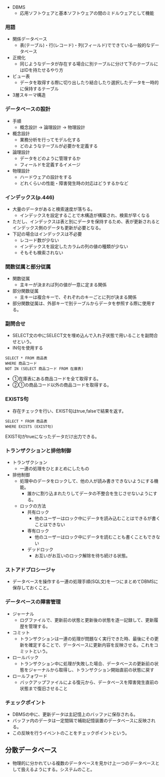 - DBMS
  - 応用ソフトウェアと基本ソフトウェアの間のミドルウェアとして機能
### 用語
- 関係データベース
  - 表(テーブル)・行(レコード)・列(フィールド)でできている一般的なデータベース
- 正規化
  - 同じようなデータが存在する場合に別テーブルに分けて下のテーブルにはIDを持たせるやり方
- ビュー表
  - データを取得する際に切り出したり結合したり選択したデータを一時的に保持するテーブル
- 3層スキーマ構造
### データベースの設計
- 手順
  - 概念設計 → 論理設計 → 物理設計
- 概念設計
  - 業務分析を行ってモデル化する
  - どのようなテーブルが必要かを定義する
- 論理設計
  - データをどのように管理するか
  - フィールドを定義するイメージ
- 物理設計
  - ハードウェアの設計をする
  - どれくらいの性能・障害発生時の対応はどうするかなど

### インデックス(p.446)
- 大量のデータがあると検索速度が落ちる。
  - インデックスを設定することで木構造が構築され、検索が早くなる
- ただし、インデックスは表と別にデータを保持するため、表が更新されるとインデックス側のデータも更新が必要となる。
- 下記の場合はインデックスは不必要
  - レコード数が少ない
  - インデックスを設定したカラムの列の値の種類が少ない
  - そもそも検索されない

### 関数従属と部分従属
- 関数従属
  - 主キーが決まれば列の値が一意に定まる関係
- 部分関数従属
  - 主キーは複合キーで、それぞれのキーごとに列が決まる関係
- 部分関数従属は、外部キーで別テーブルからデータを参照する際に使用する。

### 副問合せ
- SELECT文の中にSELECT文を埋め込んで入れ子状態で用いることを副問合せという。
- IN句を使用する
```
SELECT * FROM 商品表
WHERE 商品コード
NOT IN (SELECT 商品コード FROM 在庫表)
```
- ①在庫表にある商品コードを全て取得する。
- ②①の商品コード以外の商品コードを取得する。

### EXISTS句
- 存在チェックを行い、EXIST句はtrue,falseで結果を返す。
```
SELECT * FROM 商品表
WHERE EXISTS (EXIST句)
```
EXIST句がtrueになったデータだけ出力できる。

### トランザクションと排他制御
- トランザクション
  - 一連の処理をひとまとめにしたもの
- 排他制御
  - 処理中のデータをロックして、他の人が読み書きできないようにする機能。
    - 誰かに割り込まれたりしてデータの不整合を生じさせないようにする。
  - ロックの方法
    - 共有ロック
      - 他のユーザーはロック中にデータを読み込むことはできるが書くことはできない
    - 専有ロック
      - 他のユーザーはロック中にデータを読むことも書くこともできない
    - デッドロック
      - お互いがお互いのロック解除を待ち続ける状態。

### ストアドプロシージャ
- データベースを操作する一連の処理手順(SQL文)を一つにまとめてDBMSに保存しておくこと。

### データベースの障害管理
- ジャーナル
  - ログファイルで、更新前の状態と更新後の状態を逐一記録して、更新履歴を管理する。
- コミット
  - トランザクションは一連の処理が問題なく実行できた時、最後にその更新を確定することで、データベースに更新内容を反映させる。これをコミットという。
- ロールバック
  - トランザクション中に処理が失敗した場合、データベースの更新前の状態をジャーナルから取得し、トランザクション開始直前の状態に戻す
- ロールフォワード
  - バックアップファイルによる復元から、データベースを障害発生直前の状態まで復旧させること

### チェックポイント
- DBMSの中に、更新データは主記憶上のバッファに保存される。
- バッファ内のデータは一定間隔で補助記憶装置のデータベースに反映される。
- この反映を行うイベントのことをチェックポイントという。

## 分散データベース
- 物理的に分かれている複数のデータベースを見かけ上一つのデータベースとして扱えるようにする。システムのこと。
